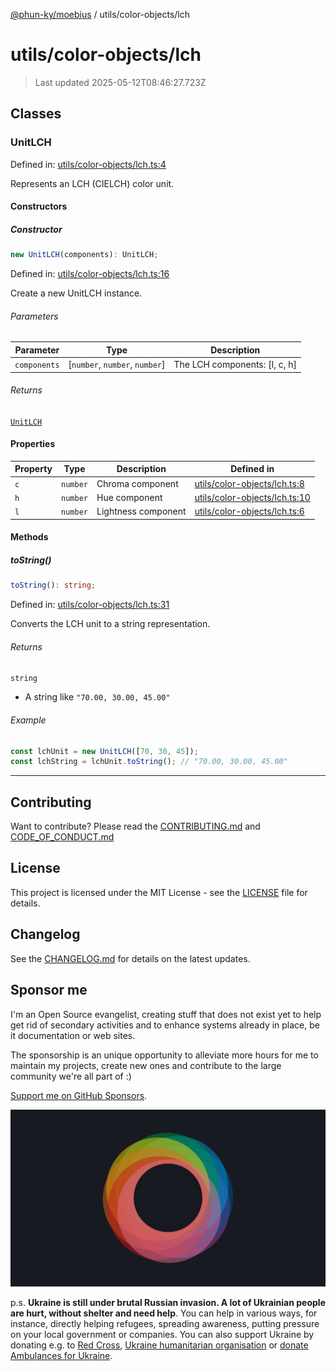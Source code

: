 [@phun-ky/moebius](../../README.md) / utils/color-objects/lch

# utils/color-objects/lch

> Last updated 2025-05-12T08:46:27.723Z

##

## Classes

### UnitLCH

Defined in: [utils/color-objects/lch.ts:4](https://github.com/phun-ky/moebius/blob/main/src/utils/color-objects/lch.ts#L4)

Represents an LCH (CIELCH) color unit.

#### Constructors

##### Constructor

```ts
new UnitLCH(components): UnitLCH;
```

Defined in: [utils/color-objects/lch.ts:16](https://github.com/phun-ky/moebius/blob/main/src/utils/color-objects/lch.ts#L16)

Create a new UnitLCH instance.

###### Parameters

| Parameter    | Type                            | Description                    |
| ------------ | ------------------------------- | ------------------------------ |
| `components` | \[`number`, `number`, `number`] | The LCH components: \[l, c, h] |

###### Returns

[`UnitLCH`](#unitlch)

#### Properties

| Property           | Type     | Description         | Defined in                                                                                                       |
| ------------------ | -------- | ------------------- | ---------------------------------------------------------------------------------------------------------------- |
| <a id="c"></a> `c` | `number` | Chroma component    | [utils/color-objects/lch.ts:8](https://github.com/phun-ky/moebius/blob/main/src/utils/color-objects/lch.ts#L8)   |
| <a id="h"></a> `h` | `number` | Hue component       | [utils/color-objects/lch.ts:10](https://github.com/phun-ky/moebius/blob/main/src/utils/color-objects/lch.ts#L10) |
| <a id="l"></a> `l` | `number` | Lightness component | [utils/color-objects/lch.ts:6](https://github.com/phun-ky/moebius/blob/main/src/utils/color-objects/lch.ts#L6)   |

#### Methods

##### toString()

```ts
toString(): string;
```

Defined in: [utils/color-objects/lch.ts:31](https://github.com/phun-ky/moebius/blob/main/src/utils/color-objects/lch.ts#L31)

Converts the LCH unit to a string representation.

###### Returns

`string`

- A string like `"70.00, 30.00, 45.00"`

###### Example

```ts
const lchUnit = new UnitLCH([70, 30, 45]);
const lchString = lchUnit.toString(); // "70.00, 30.00, 45.00"
```

---

## Contributing

Want to contribute? Please read the [CONTRIBUTING.md](https://github.com/phun-ky/moebius/blob/main/CONTRIBUTING.md) and [CODE_OF_CONDUCT.md](https://github.com/phun-ky/moebius/blob/main/CODE_OF_CONDUCT.md)

## License

This project is licensed under the MIT License - see the [LICENSE](https://github.com/phun-ky/moebius/blob/main/LICENSE) file for details.

## Changelog

See the [CHANGELOG.md](https://github.com/phun-ky/moebius/blob/main/CHANGELOG.md) for details on the latest updates.

## Sponsor me

I'm an Open Source evangelist, creating stuff that does not exist yet to help get rid of secondary activities and to enhance systems already in place, be it documentation or web sites.

The sponsorship is an unique opportunity to alleviate more hours for me to maintain my projects, create new ones and contribute to the large community we're all part of :)

[Support me on GitHub Sponsors](https://github.com/sponsors/phun-ky).

![logo](https://github.com/phun-ky/moebius/blob/main/public/images/logo/logo-ring.png?raw=true)

p.s. **Ukraine is still under brutal Russian invasion. A lot of Ukrainian people are hurt, without shelter and need help**. You can help in various ways, for instance, directly helping refugees, spreading awareness, putting pressure on your local government or companies. You can also support Ukraine by donating e.g. to [Red Cross](https://www.icrc.org/en/donate/ukraine), [Ukraine humanitarian organisation](https://savelife.in.ua/en/donate-en/#donate-army-card-weekly) or [donate Ambulances for Ukraine](https://www.gofundme.com/f/help-to-save-the-lives-of-civilians-in-a-war-zone).
